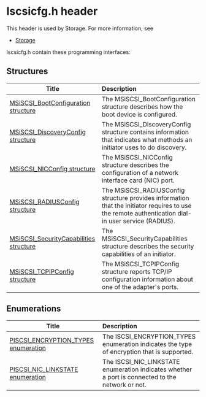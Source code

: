 # Iscsicfg.h header


This header is used by Storage. For more information, see
- [Storage](../_storage/index.md)

Iscsicfg.h contain these programming interfaces:


## Structures

| Title   | Description   |
| ---- |:---- |
| [MSiSCSI_BootConfiguration structure](ns-iscsicfg--msiscsi-bootconfiguration.md) | The MSiSCSI_BootConfiguration structure describes how the boot device is configured. |
| [MSiSCSI_DiscoveryConfig structure](ns-iscsicfg--msiscsi-discoveryconfig.md) | The MSiSCSI_DiscoveryConfig structure contains information that indicates what methods an initiator uses to do discovery. |
| [MSiSCSI_NICConfig structure](ns-iscsicfg--msiscsi-nicconfig.md) | The MSiSCSI_NICConfig structure describes the configuration of a network interface card (NIC) port. |
| [MSiSCSI_RADIUSConfig structure](ns-iscsicfg--msiscsi-radiusconfig.md) | The MSiSCSI_RADIUSConfig structure provides information that the initiator requires to use the remote authentication dial-in user service (RADIUS). |
| [MSiSCSI_SecurityCapabilities structure](ns-iscsicfg--msiscsi-securitycapabilities.md) | The MSiSCSI_SecurityCapabilities structure describes the security capabilities of an initiator. |
| [MSiSCSI_TCPIPConfig structure](ns-iscsicfg--msiscsi-tcpipconfig.md) | The MSiSCSI_TCPIPConfig structure reports TCP/IP configuration information about one of the adapter's ports. |

## Enumerations

| Title   | Description   |
| ---- |:---- |
| [PISCSI_ENCRYPTION_TYPES enumeration](ne-iscsicfg-piscsi-encryption-types.md) | The ISCSI_ENCRYPTION_TYPES enumeration indicates the type of encryption that is supported. |
| [PISCSI_NIC_LINKSTATE enumeration](ne-iscsicfg-piscsi-nic-linkstate.md) | The ISCSI_NIC_LINKSTATE enumeration indicates whether a port is connected to the network or not. |
